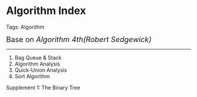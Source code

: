 ﻿# Algorithm Index

Tags: Algorithm

<span style="font-size:20px">Base on *Algorithm 4th(Robert Sedgewick)*</span>

---

1. Bag Queue & Stack
2. Algorithm Analysis
3. Quick-Union Analysis
4. Sort Algorithm

Supplement 1: The Binary Tree






